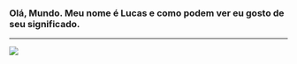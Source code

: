 ### Olá, Mundo. Meu nome é Lucas e como podem ver eu gosto de seu significado.
******************************************************************************

<div>
  <a href="https://github.com/luxlucas">
    <img src="https://github-readme-stats.vercel.app/api?username=anuraghazra&show_icons=true&theme=darcula">
  </a>
</div>
